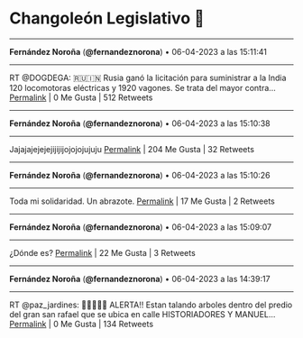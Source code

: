# Changoleón Legislativo 🙈
*****
**Fernández Noroña** (**@fernandeznorona**) • 06-04-2023 a las 15:11:41
*****
RT @DOGDEGA: 🇷🇺🇮🇳 Rusia ganó la licitación para suministrar a la India 120 locomotoras eléctricas y 1920 vagones. Se trata del mayor contra…
[Permalink](https://twitter.com/fernandeznorona/status/1644115690041888769) | 0 Me Gusta | 512 Retweets
*****
**Fernández Noroña** (**@fernandeznorona**) • 06-04-2023 a las 15:10:38
*****
Jajajajejejejijijijojojojujuju
[Permalink](https://twitter.com/fernandeznorona/status/1644115426236944385) | 204 Me Gusta | 32 Retweets
*****
**Fernández Noroña** (**@fernandeznorona**) • 06-04-2023 a las 15:10:26
*****
Toda mi solidaridad. Un abrazote.
[Permalink](https://twitter.com/fernandeznorona/status/1644115374852526080) | 17 Me Gusta | 2 Retweets
*****
**Fernández Noroña** (**@fernandeznorona**) • 06-04-2023 a las 15:09:07
*****
¿Dónde es?
[Permalink](https://twitter.com/fernandeznorona/status/1644115045847015424) | 22 Me Gusta | 3 Retweets
*****
**Fernández Noroña** (**@fernandeznorona**) • 06-04-2023 a las 14:39:17
*****
RT @paz_jardines: 🚨🚨🚨🚨🚨 ALERTA!!
Estan  talando arboles dentro del predio del gran san rafael que se ubica en calle HISTORIADORES Y MANUEL…
[Permalink](https://twitter.com/fernandeznorona/status/1644107534859476992) | 0 Me Gusta | 134 Retweets